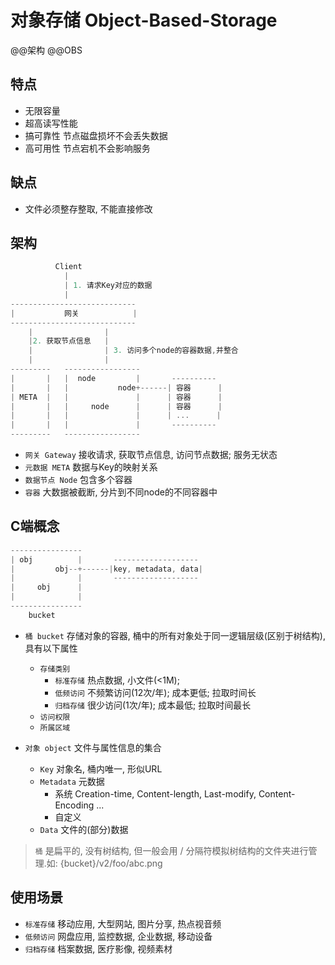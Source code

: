 # 对象存储 Object-Based-Storage

@@架构 @@OBS

## 特点

- 无限容量
- 超高读写性能
- 搞可靠性 节点磁盘损坏不会丢失数据
- 高可用性 节点宕机不会影响服务

## 缺点

- 文件必须整存整取, 不能直接修改

## 架构

```go
          Client
            |
            | 1. 请求Key对应的数据
            |
----------------------------
|           网关            |
----------------------------
    |                |
    |2. 获取节点信息   |
    |                | 3. 访问多个node的容器数据,并整合
    |                |
---------   -----------------
|       |   |  node         |       ----------
|       |   |           node+------| 容器      |
| META  |   |               |      | 容器      |
|       |   |     node      |      | 容器      |
|       |   |               |      | ...      |
|       |   |               |       ----------
---------   -----------------

```

- `网关 Gateway` 接收请求, 获取节点信息, 访问节点数据; 服务无状态
- `元数据 META` 数据与Key的映射关系
- `数据节点 Node` 包含多个容器
- `容器` 大数据被截断, 分片到不同node的不同容器中

## C端概念

```go
----------------
| obj          |       -------------------
|         obj--+------|key, metadata, data|
|              |       -------------------
|     obj      |
|              |
----------------
    bucket
```

- `桶 bucket` 存储对象的容器, 桶中的所有对象处于同一逻辑层级(区别于树结构), 具有以下属性
  - `存储类别`
    - `标准存储` 热点数据, 小文件(<1M);
    - `低频访问` 不频繁访问(12次/年); 成本更低; 拉取时间长
    - `归档存储` 很少访问(1次/年); 成本最低; 拉取时间最长
  - `访问权限`
  - `所属区域`

- `对象 object` 文件与属性信息的集合
  - `Key` 对象名, 桶内唯一, 形似URL
  - `Metadata` 元数据
    - 系统 Creation-time, Content-length, Last-modify, Content-Encoding ...
    - 自定义
  - `Data` 文件的(部分)数据

> `桶` 是扁平的, 没有树结构, 但一般会用 / 分隔符模拟树结构的文件夹进行管理.如: {bucket}/v2/foo/abc.png

## 使用场景

- `标准存储` 移动应用, 大型网站, 图片分享, 热点视音频
- `低频访问` 网盘应用, 监控数据, 企业数据, 移动设备
- `归档存储` 档案数据, 医疗影像, 视频素材
